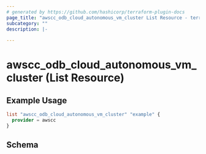 ```yaml
---
# generated by https://github.com/hashicorp/terraform-plugin-docs
page_title: "awscc_odb_cloud_autonomous_vm_cluster List Resource - terraform-provider-awscc"
subcategory: ""
description: |-
  
---
```


# awscc_odb_cloud_autonomous_vm_cluster (List Resource)



## Example Usage

```terraform
list "awscc_odb_cloud_autonomous_vm_cluster" "example" {
  provider = awscc
}
```

<!-- schema generated by tfplugindocs -->
## Schema
